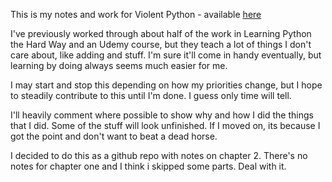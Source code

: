 This is my notes and work for Violent Python - available [here](https://repo.zenk-security.com/Programmation/Violent%20Python%20a%20Cookbook%20for%20Hackers-Forensic%20Analysts-Penetration%20testers%20and%20Security%20Engineers.pdf)

I've previously worked through about half of the work in Learning Python the Hard Way and an Udemy course, but they teach a lot of things I don't care about, like adding and stuff. I'm sure it'll come in handy eventually, but learning by doing always seems much easier for me. 

I may start and stop this depending on how my priorities change, but I hope to steadily contribute to this until I'm done. I guess only time will tell.

I'll heavily comment where possible to show why and how I did the things that I did. Some of the stuff will look unfinished. If I moved on, its because I got the point and don't want to beat a dead horse.

I decided to do this as a github repo with notes on chapter 2. There's no notes for chapter one and I think i skipped some parts. Deal with it. 
